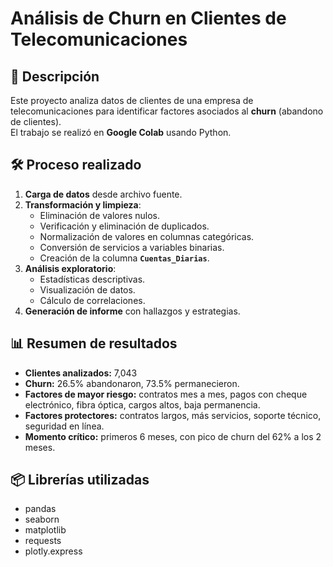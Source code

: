 # Análisis de Churn en Clientes de Telecomunicaciones

## 📌 Descripción
Este proyecto analiza datos de clientes de una empresa de telecomunicaciones para identificar factores asociados al **churn** (abandono de clientes).  
El trabajo se realizó en **Google Colab** usando Python.

## 🛠 Proceso realizado
1. **Carga de datos** desde archivo fuente.
2. **Transformación y limpieza**:
   - Eliminación de valores nulos.
   - Verificación y eliminación de duplicados.
   - Normalización de valores en columnas categóricas.
   - Conversión de servicios a variables binarias.
   - Creación de la columna **`Cuentas_Diarias`**.
3. **Análisis exploratorio**:
   - Estadísticas descriptivas.
   - Visualización de datos.
   - Cálculo de correlaciones.
4. **Generación de informe** con hallazgos y estrategias.

## 📊 Resumen de resultados
- **Clientes analizados:** 7,043  
- **Churn:** 26.5% abandonaron, 73.5% permanecieron.  
- **Factores de mayor riesgo:** contratos mes a mes, pagos con cheque electrónico, fibra óptica, cargos altos, baja permanencia.  
- **Factores protectores:** contratos largos, más servicios, soporte técnico, seguridad en línea.  
- **Momento crítico:** primeros 6 meses, con pico de churn del 62% a los 2 meses.

## 📦 Librerías utilizadas
- pandas  
- seaborn  
- matplotlib  
- requests  
- plotly.express
